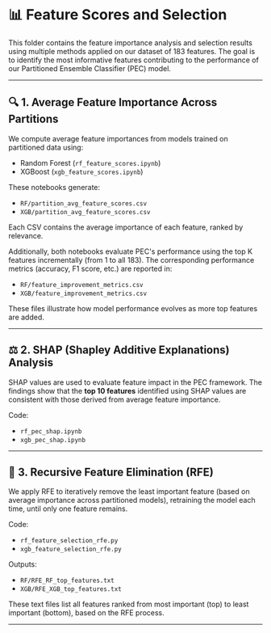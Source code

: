 # 📊 Feature Scores and Selection

This folder contains the feature importance analysis and selection results using multiple methods applied on our dataset of 183 features. The goal is to identify the most informative features contributing to the performance of our Partitioned Ensemble Classifier (PEC) model.

---

## 🔍 1. Average Feature Importance Across Partitions

We compute average feature importances from models trained on partitioned data using:

- Random Forest (`rf_feature_scores.ipynb`)
- XGBoost (`xgb_feature_scores.ipynb`)

These notebooks generate:

- `RF/partition_avg_feature_scores.csv`
- `XGB/partition_avg_feature_scores.csv`

Each CSV contains the average importance of each feature, ranked by relevance.

Additionally, both notebooks evaluate PEC's performance using the top K features incrementally (from 1 to all 183). The corresponding performance metrics (accuracy, F1 score, etc.) are reported in:

- `RF/feature_improvement_metrics.csv`
- `XGB/feature_improvement_metrics.csv`

These files illustrate how model performance evolves as more top features are added.

---

## ⚖️ 2. SHAP (Shapley Additive Explanations) Analysis

SHAP values are used to evaluate feature impact in the PEC framework. The findings show that the **top 10 features** identified using SHAP values are consistent with those derived from average feature importance.

Code:
- `rf_pec_shap.ipynb`
- `xgb_pec_shap.ipynb`

---

## 🔁 3. Recursive Feature Elimination (RFE)

We apply RFE to iteratively remove the least important feature (based on average importance across partitioned models), retraining the model each time, until only one feature remains.

Code:
- `rf_feature_selection_rfe.py`
- `xgb_feature_selection_rfe.py`

Outputs:
- `RF/RFE_RF_top_features.txt`
- `XGB/RFE_XGB_top_features.txt`

These text files list all features ranked from most important (top) to least important (bottom), based on the RFE process.

---